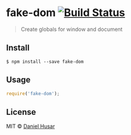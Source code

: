 # fake-dom [![Build Status](https://travis-ci.org/danielhusar/fake-dom.svg?branch=master)](https://travis-ci.org/danielhusar/fake-dom)

> Create globals for window and document


## Install

```
$ npm install --save fake-dom
```


## Usage

```js
require('fake-dom');
```


## License

MIT © [Daniel Husar](https://github.com/danielhusar)
